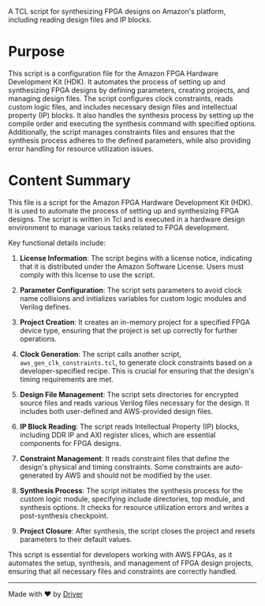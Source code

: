 <!--------------------------------------------------------------------------------->
<!-- IMPORTANT: This file is auto-generated by Driver (https://driver.ai). -------->
<!-- Manual edits may be overwritten on future commits. --------------------------->
<!--------------------------------------------------------------------------------->

A TCL script for synthesizing FPGA designs on Amazon's platform, including reading design files and IP blocks.

# Purpose
This script is a configuration file for the Amazon FPGA Hardware Development Kit (HDK). It automates the process of setting up and synthesizing FPGA designs by defining parameters, creating projects, and managing design files. The script configures clock constraints, reads custom logic files, and includes necessary design files and intellectual property (IP) blocks. It also handles the synthesis process by setting up the compile order and executing the synthesis command with specified options. Additionally, the script manages constraints files and ensures that the synthesis process adheres to the defined parameters, while also providing error handling for resource utilization issues.
# Content Summary
This file is a script for the Amazon FPGA Hardware Development Kit (HDK). It is used to automate the process of setting up and synthesizing FPGA designs. The script is written in Tcl and is executed in a hardware design environment to manage various tasks related to FPGA development.

Key functional details include:

1. **License Information**: The script begins with a license notice, indicating that it is distributed under the Amazon Software License. Users must comply with this license to use the script.

2. **Parameter Configuration**: The script sets parameters to avoid clock name collisions and initializes variables for custom logic modules and Verilog defines.

3. **Project Creation**: It creates an in-memory project for a specified FPGA device type, ensuring that the project is set up correctly for further operations.

4. **Clock Generation**: The script calls another script, `aws_gen_clk_constraints.tcl`, to generate clock constraints based on a developer-specified recipe. This is crucial for ensuring that the design's timing requirements are met.

5. **Design File Management**: The script sets directories for encrypted source files and reads various Verilog files necessary for the design. It includes both user-defined and AWS-provided design files.

6. **IP Block Reading**: The script reads Intellectual Property (IP) blocks, including DDR IP and AXI register slices, which are essential components for FPGA designs.

7. **Constraint Management**: It reads constraint files that define the design's physical and timing constraints. Some constraints are auto-generated by AWS and should not be modified by the user.

8. **Synthesis Process**: The script initiates the synthesis process for the custom logic module, specifying include directories, top module, and synthesis options. It checks for resource utilization errors and writes a post-synthesis checkpoint.

9. **Project Closure**: After synthesis, the script closes the project and resets parameters to their default values.

This script is essential for developers working with AWS FPGAs, as it automates the setup, synthesis, and management of FPGA design projects, ensuring that all necessary files and constraints are correctly handled.

---
Made with ❤️ by [Driver](https://www.driver.ai/)
